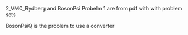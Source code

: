 2_VMC_Rydberg and BosonPsi Probelm 1 are from pdf with with problem sets

BosonPsiQ is the problem to use a converter
